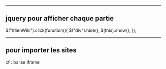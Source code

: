 ----------------------------------------------------------------------
jquery pour afficher chaque partie
----------------------------------------------------------------------

<div id="site"><!-- Contenu Site --></div>
<div id="wiki" style="display:none;"><!-- Contenu Wiki --></div>
<div id="blog" style="display:none;"><!-- Contenu Blog --></div>
<div id="forum" style="display:none;"><!-- Contenu Forum --></div>

$("#lienWiki").click(function(){
    $("div").hide();
    $(this).show();
});

----------------------------------------------------------------------
pour importer les sites
----------------------------------------------------------------------

cf : balise iframe

